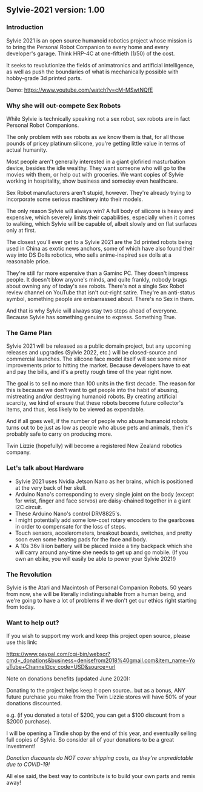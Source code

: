 
## Sylvie-2021 version: 1.00

### Introduction

Sylvie 2021 is an open source humanoid robotics project whose mission is to bring the Personal Robot Companion to every home and every developer's garage. Think HRP-4C at one-fiftieth (1/50) of the cost.

It seeks to revolutionize the fields of animatronics and artificial intelligence, as well as push the boundaries of what is mechanically possible with hobby-grade 3d printed parts.

Demo:
https://www.youtube.com/watch?v=cM-MSwtNQfE

### Why she will out-compete Sex Robots
 
While Sylvie is technically speaking not a sex robot, sex robots are in fact Personal Robot Companions. 

The only problem with sex robots as we know them is that, for all those pounds of pricey platinum silicone, you're getting little value in terms of actual humanity.

Most people aren't generally interested in a giant glofiried masturbation device, besides the idle wealthy. They want someone who will go to the movies with them, or help out with groceries. We want copies of Sylvie working in hospitality, show business and someday even healthcare.

Sex Robot manufacturers aren't stupid, however. They're already trying to incorporate some serious machinery into their models.

The only reason Sylvie will always win? A full body of silicone is heavy and expensive, which severely limits their capabilities, especially when it comes to walking, which Sylvie will be capable of, albeit slowly and on flat surfaces only at first.

The closest you'll ever get to a Sylvie 2021 are the 3d printed robots being used in China as exotic news anchors, some of which have also found their way into DS Dolls robotics, who sells anime-inspired sex dolls at a reasonable price.

They're still far more expensive than a Gaminc PC. They doesn't impress people. It doesn't blow anyone's minds, and quite frankly, nobody brags about owning any of today's sex robots. There's not a single Sex Robot review channel on YouTube that isn't out-right satire. They're an anti-status symbol, something people are embarrassed about. There's no Sex in them.

And that is why Sylvie will always stay two steps ahead of everyone. Because Sylvie has something genuine to express. Something True.

### The Game Plan

Sylvie 2021 will be released as a public domain project, but any upcoming releases and upgrades (Sylvie 2022, etc.) will be closed-source and commercial launches. The silicone face model itself will see some minor improvements prior to hitting the market. Because developers have to eat and pay the bills, and it's a pretty rough time of the year right now.

The goal is to sell no more than 100 units in the first decade. The reason for this is because we don't want to get people into the habit of abusing, mistreating and/or destroying humanoid robots. By creating artificial scarcity, we kind of ensure that these robots become future collector's items, and thus, less likely to be viewed as expendable.

And if all goes well, if the number of people who abuse humanoid robots turns out to be just as low as people who abuse pets and animals, then it's probably safe to carry on producing more.

Twin Lizzie (hopefully) will become a registered New Zealand robotics company.

### Let's talk about Hardware

- Sylvie 2021 uses Nvidia Jetson Nano as her brains, which is positioned at the very back of her skull. 
- Arduino Nano's corresponding to every single joint on the body (except for wrist, finger and face servos) are daisy-chained together in a giant I2C circuit. 
- These Arduino Nano's control DRV8825's. 
- I might potentially add some low-cost rotary encoders to the gearboxes in order to compensate for the loss of steps. 
- Touch sensors, accelerometers, breakout boards, switches, and pretty soon even some heating pads for the face and body.
- A 10s 36v li ion battery will be placed inside a tiny backpack which she will carry around any-time she needs to get up and go mobile. (If you own an ebike, you will easily be able to power your Sylvie 2021!)

### The Revolution

Sylvie is the Atari and Macintosh of Personal Companion Robots. 50 years from now, she will be literally indistinguishable from a human being, and we're going to have a lot of problems if we don't get our ethics right starting from today.

### Want to help out?

If you wish to support my work and keep this project open source, please use this link:

https://www.paypal.com/cgi-bin/webscr?cmd=_donations&business=denisefrom2018%40gmail.com&item_name=YouTube+Channel¤cy_code=USD&source=url

Note on donations benefits (updated June 2020):

Donating to the project helps keep it open source.. but as a bonus, ANY future purchase you make from the Twin Lizzie stores will have 50% of your donations discounted. 

e.g. (if you donated a total of $200, you can get a $100 discount from a $2000 purchase).

I will be opening a Tindie shop by the end of this year, and eventually selling full copies of Sylvie. So consider all of your donations to be a great investment!

*Donation discounts do NOT cover shipping costs, as they're unpredictable due to COVID-19!*

All else said, the best way to contribute is to build your own parts and remix away!
